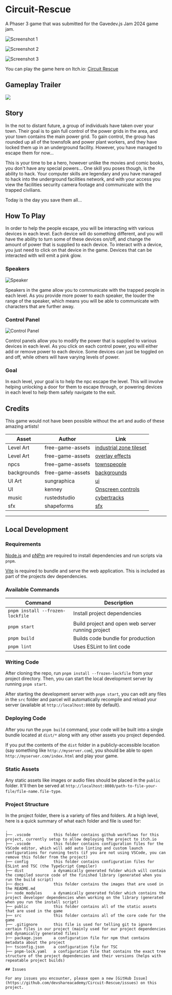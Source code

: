 # Circuit-Rescue

A Phaser 3 game that was submitted for the Gavedev.js Jam 2024 game jam.

![Screenshot 1](/docs/screenshot1.png?raw=true 'Screenshot 1')

![Screenshot 2](/docs/screenshot2.png?raw=true 'Screenshot 2')

![Screenshot 3](/docs/screenshot5.png?raw=true 'Screenshot 3')

You can play the game here on Itch.io: [Circuit Rescue](https://galemius.itch.io/circuit-rescue)

## Gameplay Trailer

[<img src="https://i.ytimg.com/vi/-nPV9iv2Dmc/hqdefault.jpg">](https://youtu.be/-nPV9iv2Dmc "Circuit Rescue Gameplay Trailer")


## Story

In the not to distant future, a group of individuals have taken over your town.
Their goal is to gain full control of the power grids in the area, and your town
contains the main power grid. To gain control, the group has rounded up all of the
townsfolk and power plant workers, and they have locked them up in an underground
facility. However, you have managed to escape them for now...

This is your time to be a hero, however unlike the movies and comic books, you don't
have any special powers... One skill you poses though, is the ability to hack. Your
computer skills are legendary and you have managed to hack into the underground
facilities network, and with your access you view the facilities security camera
footage and communicate with the trapped civilians.

Today is the day you save them all...

## How To Play

In order to help the people escape, you will be interacting with various devices in each level.
Each device will do something different, and you will have the ability to turn some of these devices
on/off, and change the amount of power that is supplied to each device. To interact with a device, you
just need to click on that device in the game. Devices that can be interacted with will emit a pink glow.

### Speakers

![Speaker](/docs/speaker.png?raw=true 'Speaker')

Speakers in the game allow you to communicate with the trapped people in each level. As you provide more
power to each speaker, the louder the range of the speaker, which means you will be able to communicate with
characters that are further away.

### Control Panel

![Control Panel](/docs/button.png?raw=true 'Control Panel')

Control panels allow you to modify the power that is supplied to various devices in each level. As you click on
each control power, you will either add or remove power to each device. Some devices can just be toggled on and
off, while others will have varying levels of power.

### Goal

In each level, your goal is to help the npc escape the level. This will involve helping unlocking a door for
them to escape through, or powering devices in each level to help them safely navigate to the exit.

## Credits

This game would not have been possible without the art and audio of these amazing artists!

| Asset | Author | Link |
| ------| ------ | ---- |
| Level Art | free-game-assets | [industrial zone tileset](https://free-game-assets.itch.io/free-industrial-zone-tileset-pixel-art) |
| Level Art | free-game-assets | [overlay effects](https://free-game-assets.itch.io/free-cyberpunk-overlay-effects-for-platformer-game) |
| npcs | free-game-assets | [townspeople](https://free-game-assets.itch.io/free-townspeople-cyberpunk-pixel-art) |
| backgrounds | free-game-assets | [backgrounds](https://free-game-assets.itch.io/free-scrolling-city-backgrounds-pixel-art) |
| UI Art | sungraphica | [ui](https://sungraphica.itch.io/sci-fi-game-ui-collection-free-version) |
| UI | kenney | [Onscreen controls](https://www.kenney.nl/assets/onscreen-controls) |
| music | rustedstudio | [cybertracks](https://rustedstudio.itch.io/cybertracks-volume-1) |
| sfx | shapeforms | [sfx](https://shapeforms.itch.io/shapeforms-audio-free-sfx) |

---

## Local Development

### Requirements

[Node.js](https://nodejs.org) and [pNPm](https://pnpm.io/) are required to install dependencies and run scripts via `pnpm`.

[Vite](https://vitejs.dev/) is required to bundle and serve the web application. This is included as part of the projects dev dependencies.

### Available Commands

| Command | Description |
|---------|-------------|
| `pnpm install --frozen-lockfile` | Install project dependencies |
| `pnpm start` | Build project and open web server running project |
| `pnpm build` | Builds code bundle for production |
| `pnpm lint` | Uses ESLint to lint code |

### Writing Code

After cloning the repo, run `pnpm install --frozen-lockfile` from your project directory. Then, you can start the local development
server by running `pnpm start`.

After starting the development server with `pnpm start`, you can edit any files in the `src` folder
and parcel will automatically recompile and reload your server (available at `http://localhost:8080`
by default).

### Deploying Code

After you run the `pnpm build` command, your code will be built into a single bundle located at
`dist/*` along with any other assets you project depended.

If you put the contents of the `dist` folder in a publicly-accessible location (say something like `http://myserver.com`),
you should be able to open `http://myserver.com/index.html` and play your game.

### Static Assets

Any static assets like images or audio files should be placed in the `public` folder. It'll then be served at `http://localhost:8080/path-to-file-your-file/file-name.file-type`.

### Project Structure

In the project folder, there is a variety of files and folders. At a high level, here is a quick summary of what each folder and file is used for:

```
.
├── .vscode          this folder contains github workflows for this project, currently setup to allow deploying the project to itch.io
├── .vscode          this folder contains configuration files for the VSCode editor, which will add auto linting and custom launch configurations for running tests (if you are not using VSCode, you can remove this folder from the project)
├── config           this folder contains configuration files for ESLint and TSC (the TypeScript Compiler)
├── dist             a dynamically generated folder which will contain the compiled source code of the finished library (generated when you run the build script)
├── docs             this folder contains the images that are used in the README.md
├── node_modules     a dynamically generated folder which contains the project developer dependencies when working on the library (generated when you run the install script)
├── public           this folder contains all of the static assets that are used in the game
├── src              this folder contains all of the core code for the game
├── .gitignore       this file is used for telling git to ignore certain files in our project (mainly used for our project dependencies and dynamically generated files)
├── package.json     a configuration file for npm that contains metadata about the project
├── tsconfig.json    a configuration file for TSC
├── pnpm-lock.yaml   a configuration file that contains the exact tree structure of the project dependencies and their versions (helps with repeatable project builds)

## Issues

For any issues you encounter, please open a new [GitHub Issue](https://github.com/devshareacademy/Circuit-Rescue/issues) on this project.

